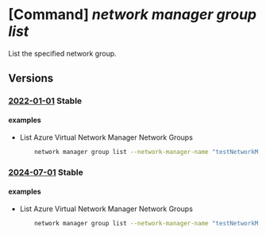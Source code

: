 # [Command] _network manager group list_

List the specified network group.

## Versions

### [2022-01-01](/Resources/mgmt-plane/L3N1YnNjcmlwdGlvbnMve30vcmVzb3VyY2Vncm91cHMve30vcHJvdmlkZXJzL21pY3Jvc29mdC5uZXR3b3JrL25ldHdvcmttYW5hZ2Vycy97fS9uZXR3b3JrZ3JvdXBz/2022-01-01.xml) **Stable**

<!-- mgmt-plane /subscriptions/{}/resourcegroups/{}/providers/microsoft.network/networkmanagers/{}/networkgroups 2022-01-01 -->

#### examples

- List Azure Virtual Network Manager Network Groups
    ```bash
        network manager group list --network-manager-name "testNetworkManager" --resource-group "rg1"
    ```

### [2024-07-01](/Resources/mgmt-plane/L3N1YnNjcmlwdGlvbnMve30vcmVzb3VyY2Vncm91cHMve30vcHJvdmlkZXJzL21pY3Jvc29mdC5uZXR3b3JrL25ldHdvcmttYW5hZ2Vycy97fS9uZXR3b3JrZ3JvdXBz/2024-07-01.xml) **Stable**

<!-- mgmt-plane /subscriptions/{}/resourcegroups/{}/providers/microsoft.network/networkmanagers/{}/networkgroups 2024-07-01 -->

#### examples

- List Azure Virtual Network Manager Network Groups
    ```bash
        network manager group list --network-manager-name "testNetworkManager" --resource-group "rg1"
    ```
